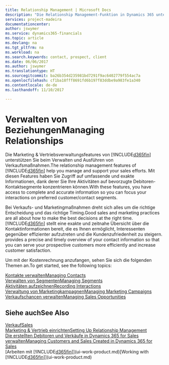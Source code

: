 ```yaml
---
title: Relationship Management | Microsoft Docs
description: "Die Relationship Management-Funktion in Dynamics 365 unterstützt Ihr Verkaufsanstrengungen und Sie können damit auf Informationen Ihrer Kontakte und auf Vermögensfunktionen effizient zugreifen."
services: project-madeira
documentationcenter: 
author: jswymer
ms.service: dynamics365-financials
ms.topic: article
ms.devlang: na
ms.tgt_pltfrm: na
ms.workload: na
ms.search.keywords: contact, prospect, client
ms.date: 06/06/2017
ms.author: jswymer
ms.translationtype: HT
ms.sourcegitcommit: ba26b354d235981bd7291f9ac6402779f554ac7a
ms.openlocfilehash: cf1ba18fff8691fd6b197f83ddbe9a983fe1a340
ms.contentlocale: de-de
ms.lasthandoff: 11/10/2017

---
```

# <a name="managing-relationships"></a><span data-ttu-id="d86e0-103">Verwalten von Beziehungen</span><span class="sxs-lookup"><span data-stu-id="d86e0-103">Managing Relationships</span></span>
<span data-ttu-id="d86e0-104">Die Marketing & Vertriebsverwaltungsfeatures von [!INCLUDE[d365fin](includes/d365fin_md.md)] unterstützen Sie beim Verwalten und Ausführen von Verkaufsmaßnahmen.</span><span class="sxs-lookup"><span data-stu-id="d86e0-104">The relationship management features of [!INCLUDE[d365fin](includes/d365fin_md.md)] help you manage and support your sales efforts.</span></span> <span data-ttu-id="d86e0-105">Mit diesen Features haben Sie Zugriff auf umfassende und exakte Informationen, dank derer Sie Ihre Aktivitäten auf bevorzugte Debitoren-Kontaktsegmente konzentrieren können.</span><span class="sxs-lookup"><span data-stu-id="d86e0-105">With these features, you have access to complete and accurate information so you can focus your interactions on preferred customer/contact segments.</span></span>

<span data-ttu-id="d86e0-106">Bei Verkaufs- und Marketingmaßnahmen dreht sich alles um die richtige Entscheidung und das richtige Timing.</span><span class="sxs-lookup"><span data-stu-id="d86e0-106">Good sales and marketing practices are all about how to make the best decisions at the right time.</span></span> [!INCLUDE[d365fin](includes/d365fin_md.md)]<span data-ttu-id="d86e0-107"> stellt eine exakte und zeitnahe Übersicht über die Kontaktinformationen bereit, die es Ihnen ermöglicht, Interessenten gegenüber effizienter aufzutreten und die Kundenzufriedenheit zu steigern.</span><span class="sxs-lookup"><span data-stu-id="d86e0-107"> provides a precise and timely overview of your contact information so that you can serve your prospective customers more efficiently and increase customer satisfaction.</span></span>

<span data-ttu-id="d86e0-108">Um mit der Kostenrechnung anzufangen, sehen Sie sich die folgenden Themen an.</span><span class="sxs-lookup"><span data-stu-id="d86e0-108">To get started, see the following topics:</span></span>

[<span data-ttu-id="d86e0-109">Kontakte verwalten</span><span class="sxs-lookup"><span data-stu-id="d86e0-109">Managing Contacts</span></span>](marketing-contacts.md)  
[<span data-ttu-id="d86e0-110">Verwalten von Segmenten</span><span class="sxs-lookup"><span data-stu-id="d86e0-110">Managing Segments</span></span>](marketing-segments.md)  
[<span data-ttu-id="d86e0-111">Aktivitäten aufzeichnen</span><span class="sxs-lookup"><span data-stu-id="d86e0-111">Recording Interactions</span></span>](marketing-interactions.md)  
[<span data-ttu-id="d86e0-112">Verwaltung von Marketingkampagnen</span><span class="sxs-lookup"><span data-stu-id="d86e0-112">Managing Marketing Campaigns</span></span>](marketing-campaigns.md)  
[<span data-ttu-id="d86e0-113">Verkaufschancen verwalten</span><span class="sxs-lookup"><span data-stu-id="d86e0-113">Managing Sales Opportunities</span></span>](marketing-manage-sales-opportunities.md)

## <a name="see-also"></a><span data-ttu-id="d86e0-114">Siehe auch</span><span class="sxs-lookup"><span data-stu-id="d86e0-114">See Also</span></span>
[<span data-ttu-id="d86e0-115">Verkauf</span><span class="sxs-lookup"><span data-stu-id="d86e0-115">Sales</span></span>](sales-manage-sales.md)  
[<span data-ttu-id="d86e0-116">Marketing & Vertrieb einrichten</span><span class="sxs-lookup"><span data-stu-id="d86e0-116">Setting Up Relationship Management</span></span>](marketing-setup-marketing.md)  
[<span data-ttu-id="d86e0-117">Die erstellten Debitoren und Verkäufe in Dynamics 365 for Sales verwalten</span><span class="sxs-lookup"><span data-stu-id="d86e0-117">Managing Customers and Sales Created in Dynamics 365 for Sales</span></span>](marketing-integrate-dynamicscrm.md)  
<span data-ttu-id="d86e0-118">[Arbeiten mit [!INCLUDE[d365fin](includes/d365fin_md.md)]](ui-work-product.md)</span><span class="sxs-lookup"><span data-stu-id="d86e0-118">[Working with [!INCLUDE[d365fin](includes/d365fin_md.md)]](ui-work-product.md)</span></span>  

